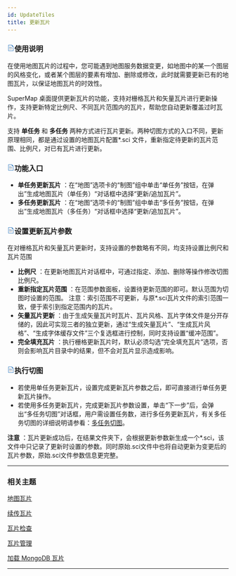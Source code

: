 ```yaml
---
id: UpdateTiles
title: 更新瓦片
---
```

### ![](../img/read.gif)使用说明

在使用地图瓦片的过程中，您可能遇到地图服务数据变更，如地图中的某一个图层的风格变化，或者某个图层的要素有增加、删除或修改，此时就需要更新已有的地图瓦片，以保证地图瓦片的时效性。

SuperMap 桌面提供更新瓦片的功能，支持对栅格瓦片和矢量瓦片进行更新操作，支持更新特定比例尺、不同瓦片范围内的瓦片，帮助您自动更新覆盖过时瓦片。

支持 **单任务** 和 **多任务** 两种方式进行瓦片更新。两种切图方式的入口不同，更新原理相同，都是通过设置的地图瓦片配置*.sci
文件，重新指定待更新的瓦片范围、比例尺，对已有瓦片进行更新。

### ![](../img/read.gif)功能入口

  * **单任务更新瓦片** ：在“地图”选项卡的“制图”组中单击“单任务”按钮，在弹出”生成地图瓦片（单任务）“对话框中选择“更新/追加瓦片”。
  * **多任务更新瓦片** ：在“地图”选项卡的“制图”组中单击“多任务”按钮，在弹出”生成地图瓦片（多任务）“对话框中选择“更新/追加瓦片”。

### ![](../img/read.gif)设置更新瓦片参数

在对栅格瓦片和矢量瓦片更新时，支持设置的参数略有不同，均支持设置比例尺和瓦片范围

  * **比例尺** ：在更新地图瓦片对话框中，可通过指定、添加、删除等操作修改切图比例尺。
  * **重新指定瓦片范围** ：在范围参数面板，设置待更新范围的即可。默认范围为切图时设置的范围。 注意：索引范围不可更新，与原*.sci瓦片文件的索引范围一致，便于索引到指定范围内的瓦片。
  * **矢量瓦片更新** ：由于生成矢量瓦片时瓦片、瓦片风格、瓦片字体文件是分开存储的，因此可实现三者的独立更新，通过“生成矢量瓦片”、“生成瓦片风格”、“生成字体缓存文件”三个复选框进行控制，同时支持设置“缓冲范围”。
  * **完全填充瓦片** ：执行栅格更新瓦片时，默认必须勾选“完全填充瓦片”选项，否则会影响瓦片目录中的结果，但不会对瓦片显示造成影响。

### ![](../img/read.gif)执行切图

  * 若使用单任务更新瓦片，设置完成更新瓦片参数之后，即可直接进行单任务更新瓦片操作。
  * 若使用多任务更新瓦片，完成更新瓦片参数设置，单击“下一步”后，会弹出“多任务切图”对话框，用户需设置任务数，进行多任务更新瓦片，有关多任务切图的详细说明请参看：[多任务切图](MultiTaskStep)。

**注意**
：瓦片更新成功后，在结果文件夹下，会根据更新参数新生成一个*.sci，该文件中只记录了更新时设置的参数。同时原始.sci文件中也将自动更新为变更后的瓦片参数，原始.sci文件参数信息更完整。

  

* * *

### 相关主题

  [地图瓦片](MapTiles)

  [续传瓦片](RecoverTiles)

  [瓦片检查](CheckTlies)

  [瓦片管理](MongoDBTilesManger)

  [加载 MongoDB 瓦片](AddMongoDBTiles)

[](http://www.supermap.com)  
  
---

